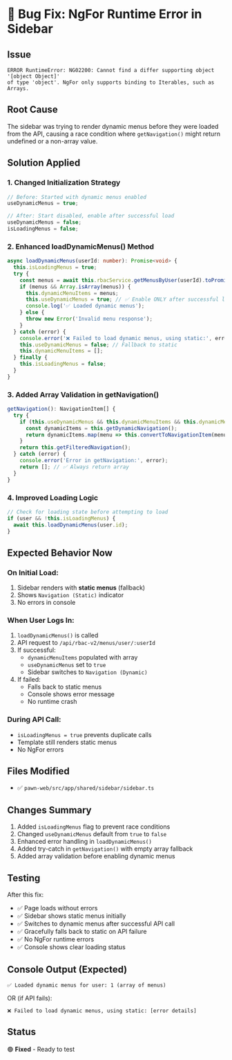 # 🐛 Bug Fix: NgFor Runtime Error in Sidebar

## Issue
```
ERROR RuntimeError: NG02200: Cannot find a differ supporting object '[object Object]' 
of type 'object'. NgFor only supports binding to Iterables, such as Arrays.
```

## Root Cause
The sidebar was trying to render dynamic menus before they were loaded from the API, causing a race condition where `getNavigation()` might return undefined or a non-array value.

## Solution Applied

### 1. **Changed Initialization Strategy**
```typescript
// Before: Started with dynamic menus enabled
useDynamicMenus = true;

// After: Start disabled, enable after successful load
useDynamicMenus = false;
isLoadingMenus = false;
```

### 2. **Enhanced loadDynamicMenus() Method**
```typescript
async loadDynamicMenus(userId: number): Promise<void> {
  this.isLoadingMenus = true;
  try {
    const menus = await this.rbacService.getMenusByUser(userId).toPromise();
    if (menus && Array.isArray(menus)) {
      this.dynamicMenuItems = menus;
      this.useDynamicMenus = true; // ✅ Enable ONLY after successful load
      console.log('✅ Loaded dynamic menus');
    } else {
      throw new Error('Invalid menu response');
    }
  } catch (error) {
    console.error('❌ Failed to load dynamic menus, using static:', error);
    this.useDynamicMenus = false; // Fallback to static
    this.dynamicMenuItems = [];
  } finally {
    this.isLoadingMenus = false;
  }
}
```

### 3. **Added Array Validation in getNavigation()**
```typescript
getNavigation(): NavigationItem[] {
  try {
    if (this.useDynamicMenus && this.dynamicMenuItems && this.dynamicMenuItems.length > 0) {
      const dynamicItems = this.getDynamicNavigation();
      return dynamicItems.map(menu => this.convertToNavigationItem(menu));
    }
    return this.getFilteredNavigation();
  } catch (error) {
    console.error('Error in getNavigation:', error);
    return []; // ✅ Always return array
  }
}
```

### 4. **Improved Loading Logic**
```typescript
// Check for loading state before attempting to load
if (user && !this.isLoadingMenus) {
  await this.loadDynamicMenus(user.id);
}
```

## Expected Behavior Now

### On Initial Load:
1. Sidebar renders with **static menus** (fallback)
2. Shows `Navigation (Static)` indicator
3. No errors in console

### When User Logs In:
1. `loadDynamicMenus()` is called
2. API request to `/api/rbac-v2/menus/user/:userId`
3. If successful:
   - `dynamicMenuItems` populated with array
   - `useDynamicMenus` set to `true`
   - Sidebar switches to `Navigation (Dynamic)`
4. If failed:
   - Falls back to static menus
   - Console shows error message
   - No runtime crash

### During API Call:
- `isLoadingMenus = true` prevents duplicate calls
- Template still renders static menus
- No NgFor errors

## Files Modified
- ✅ `pawn-web/src/app/shared/sidebar/sidebar.ts`

## Changes Summary
1. Added `isLoadingMenus` flag to prevent race conditions
2. Changed `useDynamicMenus` default from `true` to `false`
3. Enhanced error handling in `loadDynamicMenus()`
4. Added try-catch in `getNavigation()` with empty array fallback
5. Added array validation before enabling dynamic menus

## Testing
After this fix:
- ✅ Page loads without errors
- ✅ Sidebar shows static menus initially
- ✅ Switches to dynamic menus after successful API call
- ✅ Gracefully falls back to static on API failure
- ✅ No NgFor runtime errors
- ✅ Console shows clear loading status

## Console Output (Expected)
```
✅ Loaded dynamic menus for user: 1 (array of menus)
```

OR (if API fails):
```
❌ Failed to load dynamic menus, using static: [error details]
```

## Status
🟢 **Fixed** - Ready to test
